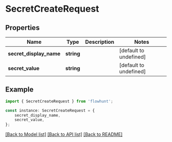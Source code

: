 # SecretCreateRequest


## Properties

Name | Type | Description | Notes
------------ | ------------- | ------------- | -------------
**secret_display_name** | **string** |  | [default to undefined]
**secret_value** | **string** |  | [default to undefined]

## Example

```typescript
import { SecretCreateRequest } from 'flowhunt';

const instance: SecretCreateRequest = {
    secret_display_name,
    secret_value,
};
```

[[Back to Model list]](../README.md#documentation-for-models) [[Back to API list]](../README.md#documentation-for-api-endpoints) [[Back to README]](../README.md)
